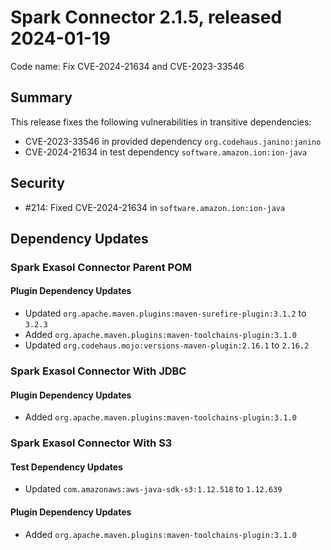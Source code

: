 # Spark Connector 2.1.5, released 2024-01-19

Code name: Fix CVE-2024-21634 and CVE-2023-33546

## Summary

This release fixes the following vulnerabilities in transitive dependencies:
* CVE-2023-33546 in provided dependency `org.codehaus.janino:janino`
* CVE-2024-21634 in test dependency `software.amazon.ion:ion-java`

## Security

* #214: Fixed CVE-2024-21634 in `software.amazon.ion:ion-java`

## Dependency Updates

### Spark Exasol Connector Parent POM

#### Plugin Dependency Updates

* Updated `org.apache.maven.plugins:maven-surefire-plugin:3.1.2` to `3.2.3`
* Added `org.apache.maven.plugins:maven-toolchains-plugin:3.1.0`
* Updated `org.codehaus.mojo:versions-maven-plugin:2.16.1` to `2.16.2`

### Spark Exasol Connector With JDBC

#### Plugin Dependency Updates

* Added `org.apache.maven.plugins:maven-toolchains-plugin:3.1.0`

### Spark Exasol Connector With S3

#### Test Dependency Updates

* Updated `com.amazonaws:aws-java-sdk-s3:1.12.518` to `1.12.639`

#### Plugin Dependency Updates

* Added `org.apache.maven.plugins:maven-toolchains-plugin:3.1.0`
